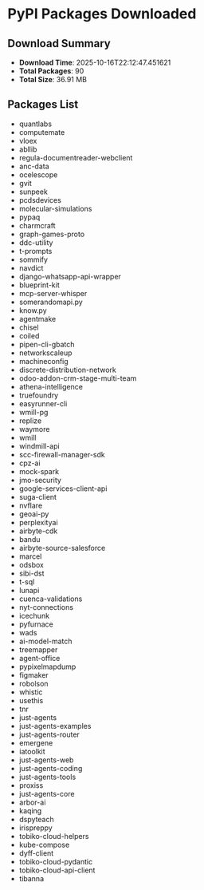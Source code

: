 # PyPI Packages Downloaded

## Download Summary
- **Download Time**: 2025-10-16T22:12:47.451621
- **Total Packages**: 90
- **Total Size**: 36.91 MB

## Packages List
- quantlabs
- computemate
- vloex
- abllib
- regula-documentreader-webclient
- anc-data
- ocelescope
- gvit
- sunpeek
- pcdsdevices
- molecular-simulations
- pypaq
- charmcraft
- graph-games-proto
- ddc-utility
- t-prompts
- sommify
- navdict
- django-whatsapp-api-wrapper
- blueprint-kit
- mcp-server-whisper
- somerandomapi.py
- know.py
- agentmake
- chisel
- coiled
- pipen-cli-gbatch
- networkscaleup
- machineconfig
- discrete-distribution-network
- odoo-addon-crm-stage-multi-team
- athena-intelligence
- truefoundry
- easyrunner-cli
- wmill-pg
- replize
- waymore
- wmill
- windmill-api
- scc-firewall-manager-sdk
- cpz-ai
- mock-spark
- jmo-security
- google-services-client-api
- suga-client
- nvflare
- geoai-py
- perplexityai
- airbyte-cdk
- bandu
- airbyte-source-salesforce
- marcel
- odsbox
- sibi-dst
- t-sql
- lunapi
- cuenca-validations
- nyt-connections
- icechunk
- pyfurnace
- wads
- ai-model-match
- treemapper
- agent-office
- pypixelmapdump
- figmaker
- robolson
- whistic
- usethis
- tnr
- just-agents
- just-agents-examples
- just-agents-router
- emergene
- iatoolkit
- just-agents-web
- just-agents-coding
- just-agents-tools
- proxiss
- just-agents-core
- arbor-ai
- kaqing
- dspyteach
- irispreppy
- tobiko-cloud-helpers
- kube-compose
- dyff-client
- tobiko-cloud-pydantic
- tobiko-cloud-api-client
- tibanna

